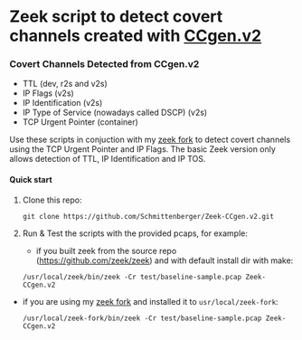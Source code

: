 # Zeek script to detect covert channels created with [CCgen.v2](https://github.com/CN-TU/CCgen.v2)

### Covert Channels Detected from CCgen.v2
- TTL (dev, r2s and v2s)
- IP Flags (v2s)
- IP Identification (v2s)
- IP Type of Service (nowadays called DSCP) (v2s)
- TCP Urgent Pointer (container)

Use these scripts in conjuction with my [zeek fork](https://github.com/Schmittenberger/ZEEK-TCP-Urgent-Pointer-fork) to detect covert channels using the TCP Urgent Pointer and IP Flags. The basic Zeek version only allows detection of TTL, IP Identification and IP TOS.

#### Quick start

1. Clone this repo:

   ```git clone https://github.com/Schmittenberger/Zeek-CCgen.v2.git```

3. Run & Test the scripts with the provided pcaps, for example:
   
   * if you built zeek from the source repo (https://github.com/zeek/zeek) and with default install dir with make:
     
    ```/usr/local/zeek/bin/zeek -Cr test/baseline-sample.pcap Zeek-CCgen.v2```

  * if you are using my [zeek fork](https://github.com/Schmittenberger/ZEEK-TCP-Urgent-Pointer-fork) and installed it to ```usr/local/zeek-fork```:
    
    ```/usr/local/zeek-fork/bin/zeek -Cr test/baseline-sample.pcap Zeek-CCgen.v2```
    
   
